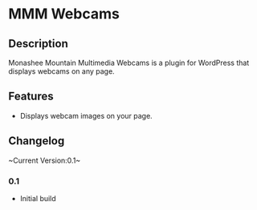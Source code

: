 # MMM Webcams

## Description

Monashee Mountain Multimedia Webcams is a plugin for WordPress that displays webcams on any page.

## Features

* Displays webcam images on your page.

## Changelog

~Current Version:0.1~

### 0.1

* Initial build